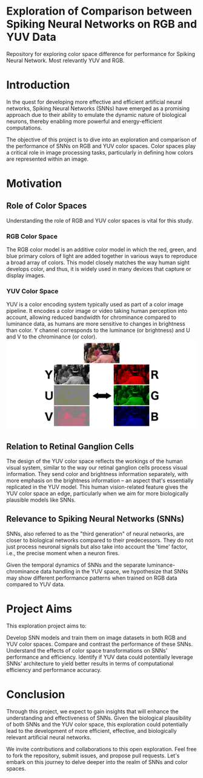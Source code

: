 # Exploration of Comparison between Spiking Neural Networks on RGB and YUV Data
Repository for exploring color space difference for performance for Spiking Neural Network. Most relevantly YUV and RGB.

# Introduction

In the quest for developing more effective and efficient artificial neural networks, Spiking Neural Networks (SNNs) have emerged as a promising approach due to their ability to emulate the dynamic nature of biological neurons, thereby enabling more powerful and energy-efficient computations.

The objective of this project is to dive into an exploration and comparison of the performance of SNNs on RGB and YUV color spaces. Color spaces play a critical role in image processing tasks, particularly in defining how colors are represented within an image.
# Motivation
## Role of Color Spaces

Understanding the role of RGB and YUV color spaces is vital for this study.
### RGB Color Space

The RGB color model is an additive color model in which the red, green, and blue primary colors of light are added together in various ways to reproduce a broad array of colors. This model closely matches the way human sight develops color, and thus, it is widely used in many devices that capture or display images.
### YUV Color Space

YUV is a color encoding system typically used as part of a color image pipeline. It encodes a color image or video taking human perception into account, allowing reduced bandwidth for chrominance compared to luminance data, as humans are more sensitive to changes in brightness than color. Y channel corresponds to the luminance (or brightness) and U and V to the chrominance (or color).
![alt text](RGB-YUV.jpg)
## Relation to Retinal Ganglion Cells

The design of the YUV color space reflects the workings of the human visual system, similar to the way our retinal ganglion cells process visual information. They send color and brightness information separately, with more emphasis on the brightness information – an aspect that's essentially replicated in the YUV model. This human vision-related feature gives the YUV color space an edge, particularly when we aim for more biologically plausible models like SNNs.
## Relevance to Spiking Neural Networks (SNNs)

SNNs, also referred to as the "third generation" of neural networks, are closer to biological networks compared to their predecessors. They do not just process neuronal signals but also take into account the 'time' factor, i.e., the precise moment when a neuron fires.

Given the temporal dynamics of SNNs and the separate luminance-chrominance data handling in the YUV space, we hypothesize that SNNs may show different performance patterns when trained on RGB data compared to YUV data.
#  Project Aims

This exploration project aims to:

  Develop SNN models and train them on image datasets in both RGB and YUV color spaces.
  Compare and contrast the performance of these SNNs.
  Understand the effects of color space transformations on SNNs' performance and efficiency.
  Identify if YUV data could potentially leverage SNNs' architecture to yield better results in terms of computational efficiency and performance accuracy.

# Conclusion

Through this project, we expect to gain insights that will enhance the understanding and effectiveness of SNNs. Given the biological plausibility of both SNNs and the YUV color space, this exploration could potentially lead to the development of more efficient, effective, and biologically relevant artificial neural networks.

We invite contributions and collaborations to this open exploration. Feel free to fork the repository, submit issues, and propose pull requests. Let's embark on this journey to delve deeper into the realm of SNNs and color spaces.
